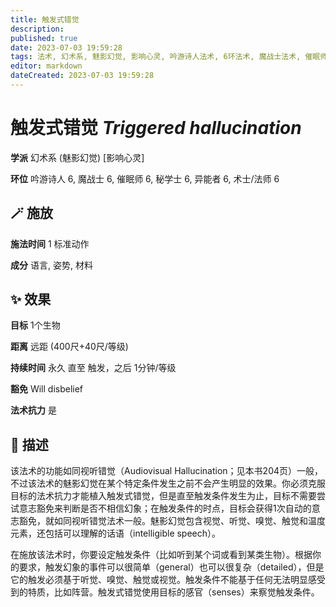 ```yaml
---
title: 触发式错觉
description: 
published: true
date: 2023-07-03 19:59:28
tags: 法术, 幻术系, 魅影幻觉, 影响心灵, 吟游诗人法术, 6环法术, 魔战士法术, 催眠师法术, 秘学士法术, 异能者法术, 术士/法师法术
editor: markdown
dateCreated: 2023-07-03 19:59:28
---
```


# **触发式错觉** *Triggered hallucination*

**学派** 幻术系 (魅影幻觉) \[影响心灵\] 

**环位** 吟游诗人 6, 魔战士 6, 催眠师 6, 秘学士 6, 异能者 6, 术士/法师 6

## 🪄 施放

**施法时间** 1 标准动作

**成分** 语言, 姿势, 材料

## ✨ 效果 

**目标** 1个生物 

**距离** 远距 (400尺+40尺/等级)  

**持续时间** 永久 直至 触发，之后 1分钟/等级 

**豁免** Will disbelief

**法术抗力** 是

## 📖 描述

该法术的功能如同视听错觉（Audiovisual Hallucination；见本书204页）一般，不过该法术的魅影幻觉在某个特定条件发生之前不会产生明显的效果。你必须克服目标的法术抗力才能植入触发式错觉，但是直至触发条件发生为止，目标不需要尝试意志豁免来判断是否不相信幻象；在触发条件的时点，目标会获得1次自动的意志豁免，就如同视听错觉法术一般。魅影幻觉包含视觉、听觉、嗅觉、触觉和温度元素，还包括可以理解的话语（intelligible speech）。

在施放该法术时，你要设定触发条件（比如听到某个词或看到某类生物）。根据你的要求，触发幻象的事件可以很简单（general）也可以很复杂（detailed），但是它的触发必须基于听觉、嗅觉、触觉或视觉。触发条件不能基于任何无法明显感受到的特质，比如阵营。触发式错觉使用目标的感官（senses）来察觉触发条件。
    